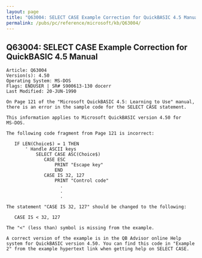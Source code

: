 ```yaml
---
layout: page
title: "Q63004: SELECT CASE Example Correction for QuickBASIC 4.5 Manual"
permalink: /pubs/pc/reference/microsoft/kb/Q63004/
---
```


## Q63004: SELECT CASE Example Correction for QuickBASIC 4.5 Manual

	Article: Q63004
	Version(s): 4.50
	Operating System: MS-DOS
	Flags: ENDUSER | SR# S900613-130 docerr
	Last Modified: 20-JUN-1990
	
	On Page 121 of the "Microsoft QuickBASIC 4.5: Learning to Use" manual,
	there is an error in the sample code for the SELECT CASE statement.
	
	This information applies to Microsoft QuickBASIC version 4.50 for
	MS-DOS.
	
	The following code fragment from Page 121 is incorrect:
	
	   IF LEN(Choice$) = 1 THEN
	       ' Handle ASCII keys
	           SELECT CASE ASC(Choice$)
	              CASE ESC
	                  PRINT "Escape key"
	                  END
	              CASE IS 32, 127
	                  PRINT "Control code"
	                    .
	                    .
	                    .
	
	The statement "CASE IS 32, 127" should be changed to the following:
	
	   CASE IS < 32, 127
	
	The "<" (less than) symbol is missing from the example.
	
	A correct version of the example is in the QB Advisor online Help
	system for QuickBASIC version 4.50. You can find this code in "Example
	2" from the example hypertext link when getting help on SELECT CASE.
